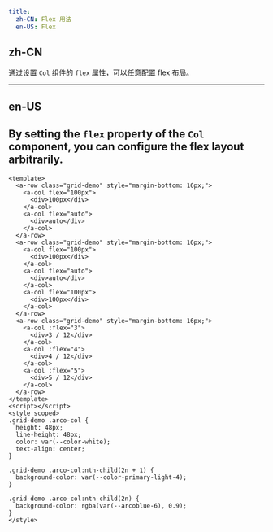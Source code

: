```yaml
title:
  zh-CN: Flex 用法
  en-US: Flex
```

## zh-CN

通过设置 `Col` 组件的 `flex` 属性，可以任意配置 flex 布局。

---

## en-US

By setting the `flex` property of the `Col` component, you can configure the flex layout arbitrarily.
---

```vue
<template>
  <a-row class="grid-demo" style="margin-bottom: 16px;">
    <a-col flex="100px">
      <div>100px</div>
    </a-col>
    <a-col flex="auto">
      <div>auto</div>
    </a-col>
  </a-row>
  <a-row class="grid-demo" style="margin-bottom: 16px;">
    <a-col flex="100px">
      <div>100px</div>
    </a-col>
    <a-col flex="auto">
      <div>auto</div>
    </a-col>
    <a-col flex="100px">
      <div>100px</div>
    </a-col>
  </a-row>
  <a-row class="grid-demo" style="margin-bottom: 16px;">
    <a-col :flex="3">
      <div>3 / 12</div>
    </a-col>
    <a-col :flex="4">
      <div>4 / 12</div>
    </a-col>
    <a-col :flex="5">
      <div>5 / 12</div>
    </a-col>
  </a-row>
</template>
<script></script>
<style scoped>
.grid-demo .arco-col {
  height: 48px;
  line-height: 48px;
  color: var(--color-white);
  text-align: center;
}

.grid-demo .arco-col:nth-child(2n + 1) {
  background-color: var(--color-primary-light-4);
}

.grid-demo .arco-col:nth-child(2n) {
  background-color: rgba(var(--arcoblue-6), 0.9);
}
</style>
```
